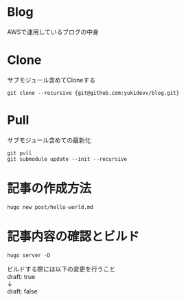 # Blog
AWSで運用しているブログの中身

# Clone
サブモジュール含めてCloneする
```
git clone --recursive {git@github.com:yukidevv/blog.git}
```

# Pull
サブモジュール含めての最新化
```
git pull
git submodule update --init --recursive
```


# 記事の作成方法
```
hugo new post/hello-world.md
```

# 記事内容の確認とビルド
```
hugo server -D
```
ビルドする際には以下の変更を行うこと<br>
draft: true<br>
↓<br>
draft: false
